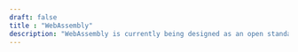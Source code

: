 ```yaml
---
draft: false
title : "WebAssembly"
description: "WebAssembly is currently being designed as an open standard by the W3C Community Group that includes representatives from all major browsers."
---
```


